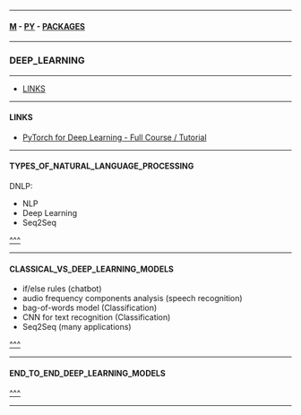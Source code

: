 
---

#### [M](https://github.com/ttltrk/TTT/blob/master/menu.md) - [PY](https://github.com/ttltrk/TTT/blob/master/PY/PY.md) - [PACKAGES](https://github.com/ttltrk/TTT/blob/master/PY/PACKAGES/PACKAGES.md)

---

### DEEP_LEARNING

---

* [LINKS](#LINKS)

---

#### LINKS

* [PyTorch for Deep Learning - Full Course / Tutorial](https://www.youtube.com/watch?v=GIsg-ZUy0MY)

---

#### TYPES_OF_NATURAL_LANGUAGE_PROCESSING

DNLP:
  - NLP
  - Deep Learning
  - Seq2Seq  

[^^^](#DEEP_LEARNING)

---

#### CLASSICAL_VS_DEEP_LEARNING_MODELS

- if/else rules (chatbot)
- audio frequency components analysis (speech recognition)
- bag-of-words model (Classification)
- CNN for text recognition (Classification)
- Seq2Seq (many applications)

[^^^](#DEEP_LEARNING)

---

#### END_TO_END_DEEP_LEARNING_MODELS 

[^^^](#DEEP_LEARNING)

---
